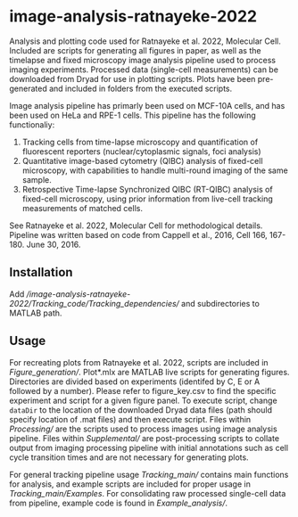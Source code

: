 # image-analysis-ratnayeke-2022
Analysis and plotting code used for Ratnayeke et al. 2022, Molecular Cell. Included are scripts for generating all figures in paper, as well as the timelapse and fixed microscopy image analysis pipeline used to process imaging experiments. Processed data (single-cell measurements) can be downloaded from Dryad for use in plotting scripts. Plots have been pre-generated and included in folders from the executed scripts. 

Image analysis pipeline has primarly been  used on MCF-10A cells, and has been used on HeLa and RPE-1 cells. This pipeline has the following functionaliy:
1) Tracking cells from time-lapse microscopy and quantification of fluorescent reporters (nuclear/cytoplasmic signals, foci analysis)
2) Quantitative image-based cytometry (QIBC) analysis of fixed-cell microscopy, with capabilities to handle multi-round imaging of the same sample.
3) Retrospective Time-lapse Synchronized QIBC (RT-QIBC) analysis of fixed-cell microscopy, using prior information from live-cell tracking measurements of matched cells. 

See Ratnayeke et al. 2022, Molecular Cell for methodological details.  Pipeline was written based on code from Cappell et al., 2016, Cell 166, 167-180. June 30, 2016. 

## Installation
Add */image-analysis-ratnayeke-2022/Tracking_code/Tracking_dependencies/* and subdirectories to MATLAB path. 
## Usage
For recreating plots from Ratnayeke et al. 2022, scripts are included in *Figure_generation/*. Plot*.mlx are MATLAB live scripts for generating figures. Directories are divided based on experiments (identifed by C, E or A followed by a number).  Please refer to figure_key.csv to find the specific experiment and script for a given figure panel. To execute script, change ```dataDir``` to the location of the downloaded Dryad data files (path should specify location of .mat files) and then execute script. Files within *Processing/* are the scripts used to process images using image analysis pipeline. Files within *Supplemental/* are post-processing scripts to collate output from imaging processing pipeline with initial annotations such as cell cycle transition times and are not necessary for generating plots.

For general tracking pipeline usage *Tracking_main/* contains main functions for analysis, and example scripts are included for proper usage in  *Tracking_main/Examples*. For consolidating raw processed single-cell data from pipeline, example code is found in *Example_analysis/*.
